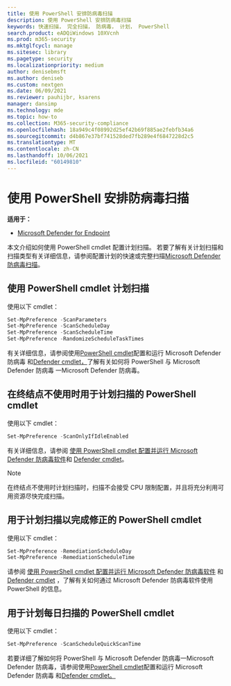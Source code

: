 ```yaml
---
title: 使用 PowerShell 安排防病毒扫描
description: 使用 PowerShell 安排防病毒扫描
keywords: 快速扫描， 完全扫描， 防病毒， 计划， PowerShell
search.product: eADQiWindows 10XVcnh
ms.prod: m365-security
ms.mktglfcycl: manage
ms.sitesec: library
ms.pagetype: security
ms.localizationpriority: medium
author: denisebmsft
ms.author: deniseb
ms.custom: nextgen
ms.date: 06/09/2021
ms.reviewer: pauhijbr, ksarens
manager: dansimp
ms.technology: mde
ms.topic: how-to
ms.collection: M365-security-compliance
ms.openlocfilehash: 18a949c4f08992d25ef42b69f885ae2febfb34a6
ms.sourcegitcommit: d4b867e37bf741528ded7fb289e4f6847228d2c5
ms.translationtype: MT
ms.contentlocale: zh-CN
ms.lasthandoff: 10/06/2021
ms.locfileid: "60149810"
---
```

# <a name="schedule-antivirus-scans-using-powershell"></a>使用 PowerShell 安排防病毒扫描

**适用于：**

- [Microsoft Defender for Endpoint](/microsoft-365/security/defender-endpoint/)

本文介绍如何使用 PowerShell cmdlet 配置计划扫描。 若要了解有关计划扫描和扫描类型有关详细信息，请参阅配置计划的快速或完整扫描[Microsoft Defender 防病毒扫描](schedule-antivirus-scans.md)。 

## <a name="use-powershell-cmdlets-to-schedule-scans"></a>使用 PowerShell cmdlet 计划扫描

使用以下 cmdlet：

```PowerShell
Set-MpPreference -ScanParameters
Set-MpPreference -ScanScheduleDay
Set-MpPreference -ScanScheduleTime
Set-MpPreference -RandomizeScheduleTaskTimes

```

有关详细信息，请参阅使用[PowerShell cmdlet](use-powershell-cmdlets-microsoft-defender-antivirus.md)配置和运行 Microsoft Defender 防病毒 和[Defender cmdlet，](/powershell/module/defender/)了解有关如何将 PowerShell 与 Microsoft Defender 防病毒 一Microsoft Defender 防病毒。

## <a name="powershell-cmdlets-for-scheduling-scans-when-an-endpoint-is-not-in-use"></a>在终结点不使用时用于计划扫描的 PowerShell cmdlet

使用以下 cmdlet：

```PowerShell
Set-MpPreference -ScanOnlyIfIdleEnabled
```

有关详细信息，请参阅 [使用 PowerShell cmdlet 配置并运行 Microsoft Defender 防病毒软件](use-powershell-cmdlets-microsoft-defender-antivirus.md)和 [Defender cmdlet](/powershell/module/defender/)。

> [!NOTE]
> 在终结点不使用时计划扫描时，扫描不会接受 CPU 限制配置，并且将充分利用可用资源尽快完成扫描。

## <a name="powershell-cmdlets-for-scheduling-scans-to-complete-remediation"></a>用于计划扫描以完成修正的 PowerShell cmdlet

使用以下 cmdlet：

```PowerShell
Set-MpPreference -RemediationScheduleDay
Set-MpPreference -RemediationScheduleTime
```

请参阅 [使用 PowerShell cmdlet 配置并运行 Microsoft Defender 防病毒软件](use-powershell-cmdlets-microsoft-defender-antivirus.md) 和 [Defender cmdlet](/powershell/module/defender/) ，了解有关如何通过 Microsoft Defender 防病毒软件使用 PowerShell 的信息。

## <a name="powershell-cmdlets-for-scheduling-daily-scans"></a>用于计划每日扫描的 PowerShell cmdlet

使用以下 cmdlet：

```PowerShell
Set-MpPreference -ScanScheduleQuickScanTime
```

若要详细了解如何将 PowerShell 与 Microsoft Defender 防病毒一Microsoft Defender 防病毒，请参阅使用[PowerShell cmdlet](use-powershell-cmdlets-microsoft-defender-antivirus.md)配置和运行 Microsoft Defender 防病毒 和[Defender cmdlet。](/powershell/module/defender/)



